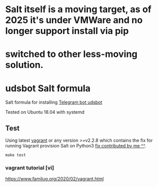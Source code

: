 # Salt itself is a moving target, as of 2025 it's under VMWare and no longer support install via pip
# switched to other less-moving solution.

# udsbot Salt formula

Salt formula for installing [Telegram bot udsbot](https://github.com/pymivn/udsbot)

Tested on Ubuntu 18.04 with systemd


## Test

Using latest [vagrant](https://learn.hashicorp.com/tutorials/vagrant/getting-started-index)
or any version >=v2.2.8 which contains the fix for running Vagrant provision Salt on Python3
[fix contributed by me ^^](https://github.com/hashicorp/vagrant/pull/11436/files).

```
make test
```

### vagrant tutorial [vi]
https://www.familug.org/2020/02/vagrant.html
